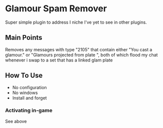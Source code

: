 # Glamour Spam Remover

Super simple plugin to address I niche I've yet to see in other plugins.

## Main Points

Removes any messages with type "2105" that contain either "You cast a glamour." or "Glamours projected from plate ", both of which flood my chat whenever i swap to a set that has a linked glam plate

## How To Use

* No configuration
* No windows
* Install and forget

### Activating in-game

See above
